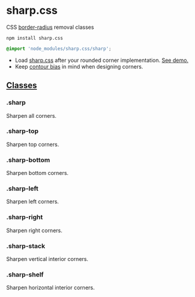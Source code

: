 # sharp.css

CSS [border-radius](https://developer.mozilla.org/en-US/docs/Web/CSS/border-radius) removal classes

```
npm install sharp.css
```

```css
@import 'node_modules/sharp.css/sharp';
```

- Load [sharp.css](sharp.css) after your rounded corner implementation. [See demo.](https://ryanve.github.io/sharp.css/)
- Keep [contour bias](https://graphicdesign.stackexchange.com/a/84943/100255) in mind when designing corners.

## [Classes](https://ryanve.github.io/sharp.css/)

### .sharp

Sharpen all corners.

### .sharp-top

Sharpen top corners.

### .sharp-bottom

Sharpen bottom corners.

### .sharp-left

Sharpen left corners.

### .sharp-right

Sharpen right corners.

### .sharp-stack

Sharpen vertical interior corners.

### .sharp-shelf

Sharpen horizontal interior corners.

